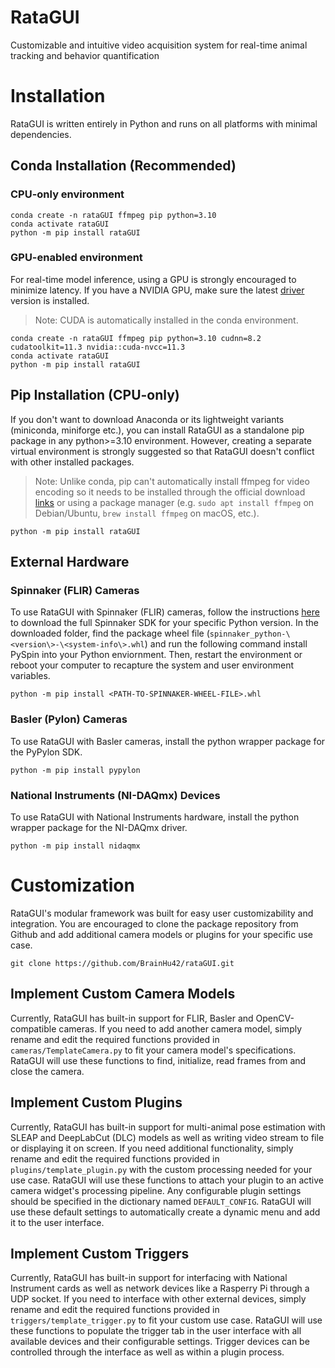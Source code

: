 # RataGUI
Customizable and intuitive video acquisition system for real-time animal tracking and behavior quantification

# Installation
RataGUI is written entirely in Python and runs on all platforms with minimal dependencies.

## Conda Installation (Recommended)

### CPU-only environment
```
conda create -n rataGUI ffmpeg pip python=3.10
conda activate rataGUI
python -m pip install rataGUI
```

### GPU-enabled environment

For real-time model inference, using a GPU is strongly encouraged to minimize latency. If you have a NVIDIA GPU, make sure the latest [driver](https://www.nvidia.com/download/index.aspx) version is installed. 
> Note: CUDA is automatically installed in the conda environment.

```
conda create -n rataGUI ffmpeg pip python=3.10 cudnn=8.2 cudatoolkit=11.3 nvidia::cuda-nvcc=11.3
conda activate rataGUI
python -m pip install rataGUI
```

## Pip Installation (CPU-only)

If you don't want to download Anaconda or its lightweight variants (miniconda, miniforge etc.), you can install RataGUI as a standalone pip package in any python>=3.10 environment. However, creating a separate virtual environment is strongly suggested so that RataGUI doesn't conflict with other installed packages. 
> Note: Unlike conda, pip can't automatically install ffmpeg for video encoding so it needs to be installed through the official download [links](https://ffmpeg.org/download.html) or using a package manager (e.g. `sudo apt install ffmpeg` on Debian/Ubuntu, `brew install ffmpeg` on macOS, etc.).

```
python -m pip install rataGUI
```

## External Hardware

### Spinnaker (FLIR) Cameras
To use RataGUI with Spinnaker (FLIR) cameras, follow the instructions [here](https://www.flir.com/products/spinnaker-sdk/) to download the full Spinnaker SDK for your specific Python version. 
In the downloaded folder, find the package wheel file (`spinnaker_python-\<version\>-\<system-info\>.whl`) and run the following command install PySpin into your Python enviornment. Then, restart the environment or reboot your computer to recapture the system and user environment variables.
```
python -m pip install <PATH-TO-SPINNAKER-WHEEL-FILE>.whl
```

### Basler (Pylon) Cameras
To use RataGUI with Basler cameras, install the python wrapper package for the PyPylon SDK. 
```
python -m pip install pypylon
```

### National Instruments (NI-DAQmx) Devices
To use RataGUI with National Instruments hardware, install the python wrapper package for the NI-DAQmx driver.
```
python -m pip install nidaqmx
``` 

# Customization

RataGUI's modular framework was built for easy user customizability and integration. You are encouraged to clone the package repository from Github and add additional camera models or plugins for your specific use case. 
```
git clone https://github.com/BrainHu42/rataGUI.git
```

## Implement Custom Camera Models
Currently, RataGUI has built-in support for FLIR, Basler and OpenCV-compatible cameras. If you need to add another camera model, simply rename and edit the required functions provided in `cameras/TemplateCamera.py` to fit your camera model's specifications. RataGUI will use these functions to find, initialize, read frames from and close the camera. 

## Implement Custom Plugins
Currently, RataGUI has built-in support for multi-animal pose estimation with SLEAP and DeepLabCut (DLC) models as well as writing video stream to file or displaying it on screen. If you need additional functionality, simply rename and edit the required functions provided in `plugins/template_plugin.py` with the custom processing needed for your use case. RataGUI will use these functions to attach your plugin to an active camera widget's processing pipeline. Any configurable plugin settings should be specified in the dictionary named `DEFAULT_CONFIG`. RataGUI will use these default settings to automatically create a dynamic menu and add it to the user interface.

## Implement Custom Triggers
Currently, RataGUI has built-in support for interfacing with National Instrument cards as well as network devices like a Rasperry Pi through a UDP socket. If you need to interface with other external devices, simply rename and edit the required functions provided in `triggers/template_trigger.py` to fit your custom use case. RataGUI will use these functions to populate the trigger tab in the user interface with all available devices and their configurable settings. Trigger devices can be controlled through the interface as well as within a plugin process. 